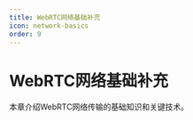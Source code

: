 ```yaml
---
title: WebRTC网络基础补充
icon: network-basics
order: 9
---
```


# WebRTC网络基础补充

本章介绍WebRTC网络传输的基础知识和关键技术。
